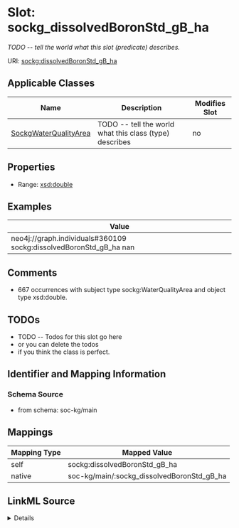 

# Slot: sockg_dissolvedBoronStd_gB_ha


_TODO -- tell the world what this slot (predicate) describes._





URI: [sockg:dissolvedBoronStd_gB_ha](http://www.semanticweb.org/sockg/ontologies/2024/0/soil-carbon-ontology/dissolvedBoronStd_gB_ha)



<!-- no inheritance hierarchy -->





## Applicable Classes

| Name | Description | Modifies Slot |
| --- | --- | --- |
| [SockgWaterQualityArea](../classes/SockgWaterQualityArea.md) | TODO -- tell the world what this class (type) describes |  no  |







## Properties

* Range: [xsd:double](http://www.w3.org/2001/XMLSchema#double)






## Examples

| Value |
| --- |
| neo4j://graph.individuals#360109 sockg:dissolvedBoronStd_gB_ha nan |

## Comments

* 667 occurrences with subject type sockg:WaterQualityArea and object type xsd:double.

## TODOs

* TODO -- Todos for this slot go here
* or you can delete the todos
* if you think the class is perfect.

## Identifier and Mapping Information







### Schema Source


* from schema: soc-kg/main




## Mappings

| Mapping Type | Mapped Value |
| ---  | ---  |
| self | sockg:dissolvedBoronStd_gB_ha |
| native | soc-kg/main/:sockg_dissolvedBoronStd_gB_ha |




## LinkML Source

<details>
```yaml
name: sockg_dissolvedBoronStd_gB_ha
description: TODO -- tell the world what this slot (predicate) describes.
todos:
- TODO -- Todos for this slot go here
- or you can delete the todos
- if you think the class is perfect.
comments:
- 667 occurrences with subject type sockg:WaterQualityArea and object type xsd:double.
examples:
- value: neo4j://graph.individuals#360109 sockg:dissolvedBoronStd_gB_ha nan
from_schema: soc-kg/main
rank: 1000
slot_uri: sockg:dissolvedBoronStd_gB_ha
alias: sockg_dissolvedBoronStd_gB_ha
domain_of:
- sockg_WaterQualityArea
range: double

```
</details>